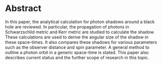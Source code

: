 # Abstract
In this paper, the analytical calculation for photon shadows around a black hole are reviewed.
In particular, the propagation of photons in Schwarzschild metric and Kerr metric are studied to
calculate the shadow. These calculations are used to derive the angular size of the shadow in these
space-times. It also compares these shadows for various parameters such as the observer distance
and spin parameter. A general method to outline a photon orbit in a generic space-time is stated.
This paper also describes current status and the further scope of research in this topic.
